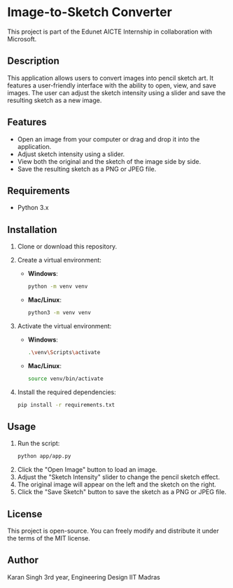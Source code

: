 # Image-to-Sketch Converter

This project is part of the Edunet AICTE Internship in collaboration with Microsoft.

## Description

This application allows users to convert images into pencil sketch art. It features a user-friendly interface with the ability to open, view, and save images. The user can adjust the sketch intensity using a slider and save the resulting sketch as a new image.

## Features

- Open an image from your computer or drag and drop it into the application.
- Adjust sketch intensity using a slider.
- View both the original and the sketch of the image side by side.
- Save the resulting sketch as a PNG or JPEG file.

## Requirements

- Python 3.x

## Installation

1. Clone or download this repository.

2. Create a virtual environment:

   - **Windows**:
     ```bash
     python -m venv venv
     ```
   - **Mac/Linux**:
     ```bash
     python3 -m venv venv
     ```

3. Activate the virtual environment:

   - **Windows**:
     ```bash
     .\venv\Scripts\activate
     ```
   - **Mac/Linux**:
     ```bash
     source venv/bin/activate
     ```

4. Install the required dependencies:
   ```bash
   pip install -r requirements.txt
   ```

## Usage

1. Run the script:
   ```bash
   python app/app.py
   ```
2. Click the "Open Image" button to load an image.
3. Adjust the "Sketch Intensity" slider to change the pencil sketch effect.
4. The original image will appear on the left and the sketch on the right.
5. Click the "Save Sketch" button to save the sketch as a PNG or JPEG file.

## License

This project is open-source. You can freely modify and distribute it under the terms of the MIT license.

## Author

Karan Singh
3rd year, Engineering Design
IIT Madras
